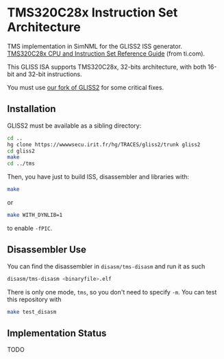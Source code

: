 # TMS320C28x Instruction Set Architecture

TMS implementation in SimNML for the GLISS2 ISS generator. [TMS320C28x CPU and Instruction Set Reference Guide](https://www.ti.com/lit/ug/spru430f/spru430f.pdf) (from ti.com).

This GLISS ISA supports TMS320C28x, 32-bits architecture, with both 16-bit and 32-bit instructions.

You must use [our fork of GLISS2](https://github.com/jordr/gliss2) for some critical fixes.

## Installation

GLISS2 must be available as a sibling directory:

```sh
cd ..
hg clone https://wwwwsecu.irit.fr/hg/TRACES/gliss2/trunk gliss2
cd gliss2
make
cd ../tms
```

Then, you have just to build ISS, disassembler and libraries with:

```sh
make
```

or

```sh
make WITH_DYNLIB=1
```

to enable `-fPIC`.

## Disassembler Use

You can find the disassembler in `disasm/tms-disasm` and run it as such

```sh
disasm/tms-disasm <binaryfile>.elf
```

There is only one mode, `tms`, so you don't need to specify `-m`. You can test this repository with

```sh
make test_disasm
```


## Implementation Status

TODO

<!-- 172 instructions, 70 fully implemented, 0 only interface

Notation:
* [ ] -- not implemented
* [I] -- ony interface implemented
* [X] -- fully implemented -->
